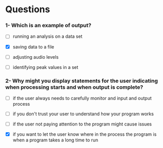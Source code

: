 # Questions

### 1- Which is an example of output?

- [ ] running an analysis on a data set

- [x] saving data to a file

- [ ] adjusting audio levels

- [ ] identifying peak values in a set

### 2- Why might you display statements for the user indicating when processing starts and when output is complete?

- [ ] if the user always needs to carefully monitor and input and output process

- [ ] if you don't trust your user to understand how your program works

- [ ] if the user not paying attention to the program might cause issues

- [x] if you want to let the user know where in the process the program is when a program takes a long time to run
